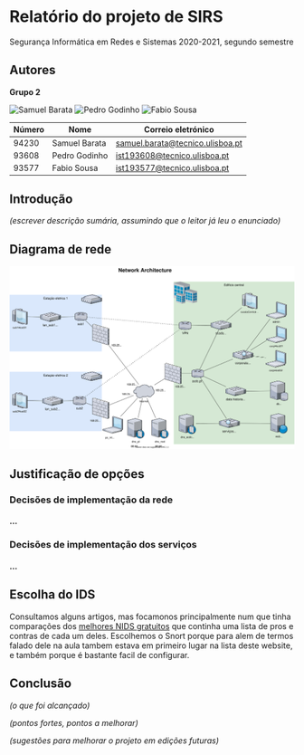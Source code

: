 # Relatório do projeto de SIRS

Segurança Informática em Redes e Sistemas 2020-2021, segundo semestre

## Autores

**Grupo 2**

![Samuel Barata][SamuelPhoto] ![Pedro Godinho][PedroPhoto] ![Fabio Sousa][FabioPhoto]

| Número | Nome              | Correio eletrónico                  |
| -------|-------------------|-------------------------------------|
| 94230  | Samuel Barata     | [samuel.barata@tecnico.ulisboa.pt](mailto:samuel.barata@tecnico.ulisboa.pt)   |
| 93608  | Pedro Godinho      | [ist193608@tecnico.ulisboa.pt](mailto:bob@tecnico.ulisboa.pt)     |
| 93577  | Fabio Sousa     | [ist193577@tecnico.ulisboa.pt](mailto:charlie@tecnico.ulisboa.pt) |

## Introdução

*(escrever descrição sumária, assumindo que o leitor já leu o enunciado)*

## Diagrama de rede

![Diagrama](projArch.svg)


## Justificação de opções

### Decisões de implementação da rede

#### ...

### Decisões de implementação dos serviços

#### ...

## Escolha do IDS

Consultamos alguns artigos, mas focamonos principalmente num que tinha comparações dos [melhores NIDS gratuitos](https://www.upguard.com/blog/top-free-network-based-intrusion-detection-systems-ids-for-the-enterprise) que continha uma lista de pros e contras de cada um deles. Escolhemos o Snort porque para alem de termos falado dele na aula tambem estava em primeiro lugar na lista deste website, e também porque é bastante facil de configurar.


## Conclusão

*(o que foi alcançado)*

*(pontos fortes, pontos a melhorar)*

*(sugestões para melhorar o projeto em edições futuras)*

[SamuelPhoto]: https://fenix.tecnico.ulisboa.pt/user/photo/ist194230
[PedroPhoto]:  https://fenix.tecnico.ulisboa.pt/user/photo/ist193608
[FabioPhoto]:  https://fenix.tecnico.ulisboa.pt/user/photo/ist193577
